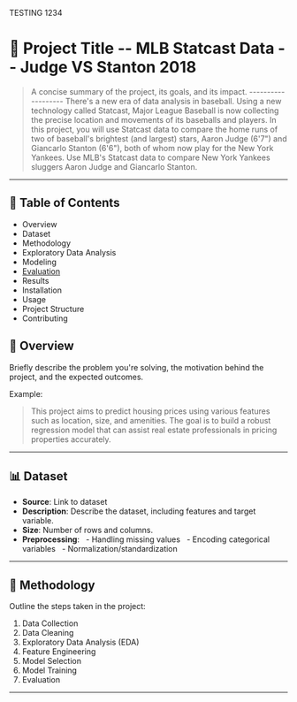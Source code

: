 TESTING 1234
# 🧠 Project Title -- MLB Statcast Data -- Judge VS Stanton 2018

> A concise summary of the project, its goals, and its impact. -------------------
> There's a new era of data analysis in baseball. Using a new technology called Statcast, Major League Baseball is now collecting the precise location and movements of its baseballs and players. In this project, you will use Statcast data to compare the home runs of two of baseball's brightest (and largest) stars, Aaron Judge (6'7") and Giancarlo Stanton (6'6"), both of whom now play for the New York Yankees. Use MLB's Statcast data to compare New York Yankees sluggers Aaron Judge and Giancarlo Stanton. 

---


## 📌 Table of Contents

- Overview
- Dataset
- Methodology
- Exploratory Data Analysis
- Modeling
- [Evaluation](#evaluation)
- Results
- Installation
- Usage
- Project Structure
- Contributing

## 🧾 Overview

Briefly describe the problem you're solving, the motivation behind the project, and the expected outcomes.

Example:
> This project aims to predict housing prices using various features such as location, size, and amenities. The goal is to build a robust regression model that can assist real estate professionals in pricing properties accurately.

---

## 📊 Dataset

- **Source**: Link to dataset
- **Description**: Describe the dataset, including features and target variable.
- **Size**: Number of rows and columns.
- **Preprocessing**:
  - Handling missing values
  - Encoding categorical variables
  - Normalization/standardization

---

## 🧪 Methodology

Outline the steps taken in the project:

1. Data Collection
2. Data Cleaning
3. Exploratory Data Analysis (EDA)
4. Feature Engineering
5. Model Selection
6. Model Training
7. Evaluation

---

